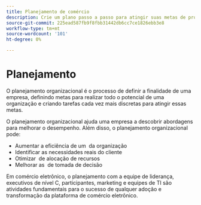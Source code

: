 ```yaml
---
title: Planejamento de comércio
description: Crie um plano passo a passo para atingir suas metas de projeto do Adobe Commerce.
source-git-commit: 225ead587fb9f8fbb31442db6cc7ce1826ebb3e8
workflow-type: tm+mt
source-wordcount: '101'
ht-degree: 0%

---
```



# Planejamento

O planejamento organizacional é o processo de definir a finalidade de uma empresa, definindo metas para realizar todo o potencial de uma organização e criando tarefas cada vez mais discretas para atingir essas metas.

O planejamento organizacional ajuda uma empresa a descobrir abordagens para melhorar o desempenho. Além disso, o planejamento organizacional pode: &#x200B;

- Aumentar a eficiência de um &#x200B; da organização
- Identificar as necessidades reais do cliente &#x200B;
- Otimizar &#x200B; de alocação de recursos
- Melhorar as &#x200B; de tomada de decisão

Em comércio eletrônico, o planejamento com a equipe de liderança, executivos de nível C, participantes, marketing e equipes de TI são atividades fundamentais para o sucesso de qualquer adoção e transformação da plataforma de comércio eletrônico.
